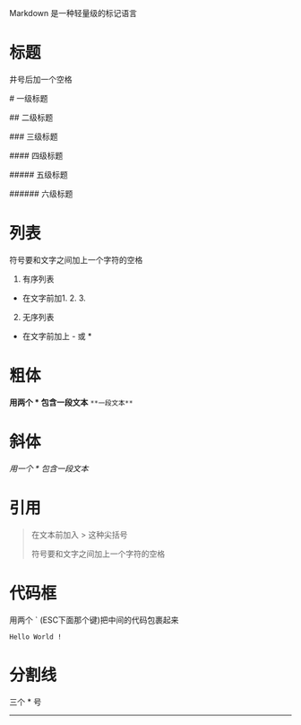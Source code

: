 Markdown 是一种轻量级的标记语言

# 标题
井号后加一个空格 

\# 一级标题

\## 二级标题

\### 三级标题

\#### 四级标题

\##### 五级标题

\###### 六级标题


# 列表
符号要和文字之间加上一个字符的空格 

1. 有序列表
* 在文字前加1. 2. 3.

2. 无序列表
- 在文字前加上 - 或 * 

# 粗体
**用两个 \* 包含一段文本**  `**一段文本**`

# 斜体
*用一个 \* 包含一段文本*

# 引用
> 在文本前加入 > 这种尖括号 
> 
> 符号要和文字之间加上一个字符的空格 

# 代码框
用两个 ` (ESC下面那个键)把中间的代码包裹起来

`Hello World !`

# 分割线
三个 * 号
***
